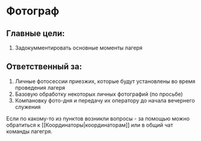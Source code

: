 # Фотограф 

## Главные цели:
1. Задокумментировать основные моменты лагеря

## Ответственный за:
1. Личные фотосессии приезжих, которые будут установлены во время проведения лагеря
2. Базовую обработку некоторых личных фотографий (по просьбе)
3. Компановку фото-дня и передачу их оператору до начала вечернего служения

Если по какому-то из пунктов возникли вопросы - за помощью можно обратиться к [[Координаторы|координаторам]] или в общий чат команды лагегря.